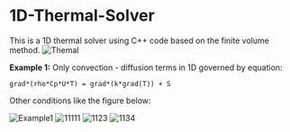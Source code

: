 # 1D-Thermal-Solver
This is a 1D thermal solver using C++ code based on the finite volume method. 
![Themal](https://github.com/huukhai249/1D-Thermal-Solver/assets/63088885/0a2f3c50-6975-45c5-b3f8-1acb7a663914)

**Example 1:** Only convection - diffusion terms in 1D governed by equation: 

    grad*(rho*Cp*U*T) = grad*(k*grad(T)) + S

Other conditions like the figure below:

![Example1](https://github.com/huukhai249/1D-Thermal-Solver/assets/63088885/06a4670e-1453-4db4-89e7-f5e02a41265a)
![11111](https://github.com/huukhai249/1D-Thermal-Solver/assets/63088885/ec686ec5-ce92-4db7-ac6e-9d676ef28af1)
![1123](https://github.com/huukhai249/1D-Thermal-Solver/assets/63088885/915dc134-d54e-4d8c-9a24-a19966827fbe)
![1134](https://github.com/huukhai249/1D-Thermal-Solver/assets/63088885/4cac4426-bf7c-4314-b57c-be95463bd29b)
